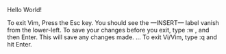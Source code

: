 Hello World!

To exit Vim, 
Press the Esc key.
You should see the ––INSERT–– label vanish from the lower-left.
To save your changes before you exit, type :w , and then Enter. This will save any changes made. ...
To exit Vi/Vim, type :q and hit Enter.
